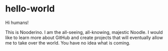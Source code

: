 # hello-world

Hi humans! 

This is Nooderino. I am the all-seeing, all-knowing, majestic Noodle.
I would like to learn more about GitHub and create projects that will eventually allow me to take over the world. 
You have no idea what is coming. 

